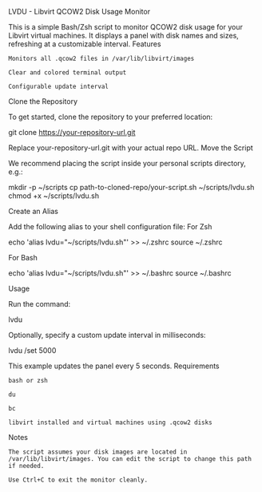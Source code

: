 LVDU - Libvirt QCOW2 Disk Usage Monitor

This is a simple Bash/Zsh script to monitor QCOW2 disk usage for your Libvirt virtual machines.
It displays a panel with disk names and sizes, refreshing at a customizable interval.
Features

    Monitors all .qcow2 files in /var/lib/libvirt/images

    Clear and colored terminal output

    Configurable update interval

Clone the Repository

To get started, clone the repository to your preferred location:

git clone https://your-repository-url.git

Replace your-repository-url.git with your actual repo URL.
Move the Script

We recommend placing the script inside your personal scripts directory, e.g.:

mkdir -p ~/scripts
cp path-to-cloned-repo/your-script.sh ~/scripts/lvdu.sh
chmod +x ~/scripts/lvdu.sh

Create an Alias

Add the following alias to your shell configuration file:
For Zsh

echo 'alias lvdu="~/scripts/lvdu.sh"' >> ~/.zshrc
source ~/.zshrc

For Bash

echo 'alias lvdu="~/scripts/lvdu.sh"' >> ~/.bashrc
source ~/.bashrc

Usage

Run the command:

lvdu

Optionally, specify a custom update interval in milliseconds:

lvdu /set 5000

This example updates the panel every 5 seconds.
Requirements

    bash or zsh

    du

    bc

    libvirt installed and virtual machines using .qcow2 disks

Notes

    The script assumes your disk images are located in /var/lib/libvirt/images. You can edit the script to change this path if needed.

    Use Ctrl+C to exit the monitor cleanly.

